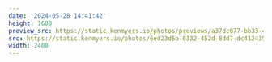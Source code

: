 ```yaml
---
date: '2024-05-28 14:41:42'
height: 1600
preview_src: https://static.kenmyers.io/photos/previews/a37dc077-bb33-4930-a2d5-1fa967b6491c.webp
src: https://static.kenmyers.io/photos/6ed23d5b-0332-452d-8dd7-dc41243538ff.jpg
width: 2400
---
```

